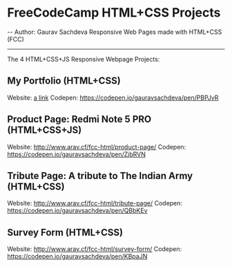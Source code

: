 # FreeCodeCamp HTML+CSS Projects
-- Author: Gaurav Sachdeva
Responsive Web Pages made with HTML+CSS (FCC)

---------------
The 4 HTML+CSS+JS Responsive Webpage Projects:
## My Portfolio (HTML+CSS)
Website: [a link](http://www.arav.cf/fcc-html/my-portfolio/)
Codepen: https://codepen.io/gauravsachdeva/pen/PBPJvR

## Product Page: Redmi Note 5 PRO (HTML+CSS+JS)
Website: http://www.arav.cf/fcc-html/product-page/
Codepen: https://codepen.io/gauravsachdeva/pen/ZjbRVN

## Tribute Page: A tribute to The Indian Army (HTML+CSS)
Website: http://www.arav.cf/fcc-html/tribute-page/
Codepen: https://codepen.io/gauravsachdeva/pen/QBbKEv

## Survey Form (HTML+CSS)
Website: http://www.arav.cf/fcc-html/survey-form/
Codepen: https://codepen.io/gauravsachdeva/pen/KBpaJN
